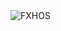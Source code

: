 <div align="justify">
<picture>
    <source media="(prefers-color-scheme: dark)" srcset="https://i.ibb.co/SXcHFrpQ/output-gif.gif">
    <source media="(prefers-color-scheme: light)" srcset="https://i.ibb.co/SXcHFrpQ/output-gif.gif">
    <img alt="FXHOS" src="https://i.ibb.co/SXcHFrpQ/output-gif.gif">
</picture>
</div>